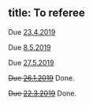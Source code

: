 title: To referee
---

Due [23.4.2019](molnar2019)

Due [8.5.2019](labuschagne2019)

Due [27.5.2019](gzyl2019)

<del>Due [26.1.2019](gour2019)</del> Done.

<del>Due [22.3.2019](haapasalo2019)</del> Done.

